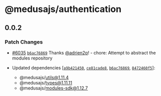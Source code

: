 # @medusajs/authentication

## 0.0.2

### Patch Changes

- [#6035](https://github.com/medusajs/medusa/pull/6035) [`b6ac76869`](https://github.com/medusajs/medusa/commit/b6ac768698a3b49d0162cb49e628386f3352d034) Thanks [@adrien2p](https://github.com/adrien2p)! - chore: Attempt to abstract the modules repository

- Updated dependencies [[`a9b421450`](https://github.com/medusajs/medusa/commit/a9b42145032ee88aa922a11fe03e777b140c68f4), [`ce81cade8`](https://github.com/medusajs/medusa/commit/ce81cade887659cefe9638e3c1c2807378191c62), [`b6ac76869`](https://github.com/medusajs/medusa/commit/b6ac768698a3b49d0162cb49e628386f3352d034), [`8472460f5`](https://github.com/medusajs/medusa/commit/8472460f533322cc4535199aa768ac163021bc79)]:
  - @medusajs/utils@1.11.4
  - @medusajs/types@1.11.11
  - @medusajs/modules-sdk@1.12.7
